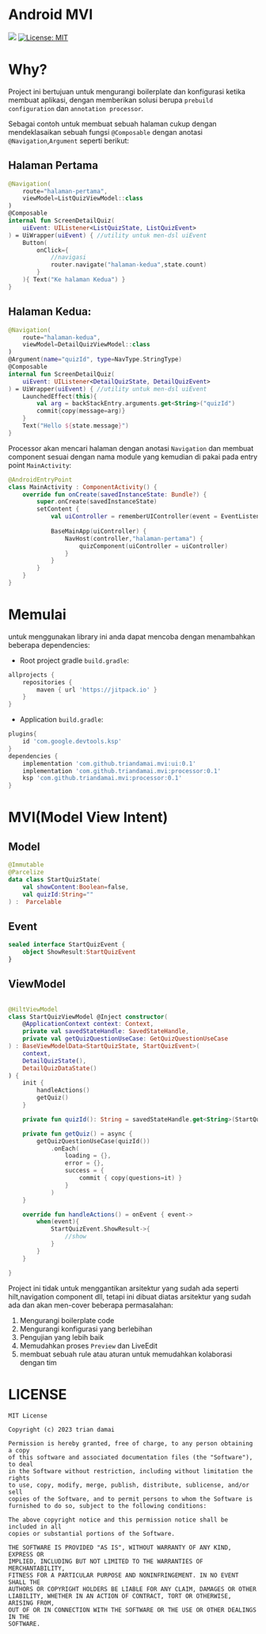# Android MVI
[![](https://jitpack.io/v/triandamai/mvi.svg)](https://jitpack.io/#triandamai/mvi)
[![License: MIT](https://img.shields.io/badge/License-MIT-yellow.svg)](https://opensource.org/licenses/MIT)
# Why?
Project ini bertujuan untuk mengurangi boilerplate dan konfigurasi ketika membuat aplikasi, dengan memberikan solusi berupa `prebuild configuration` dan `annotation processor`.

Sebagai contoh untuk membuat sebuah halaman cukup dengan mendeklasaikan sebuah fungsi `@Composable` dengan anotasi `@Navigation`,`Argument` seperti berikut:

## Halaman Pertama

```kotlin
@Navigation(
    route="halaman-pertama",
    viewModel=ListQuizViewModel::class
)
@Composable
internal fun ScreenDetailQuiz(
    uiEvent: UIListener<ListQuizState, ListQuizEvent>
) = UiWrapper(uiEvent) { //utility untuk men-dsl uiEvent
    Button(
        onClick={
            //navigasi
            router.navigate("halaman-kedua",state.count)
        }
    ){ Text("Ke halaman Kedua") }
}
```
## Halaman Kedua:
```kotlin
@Navigation(
    route="halaman-kedua",
    viewModel=DetailQuizViewModel::class
)
@Argument(name="quizId", type=NavType.StringType)
@Composable
internal fun ScreenDetailQuiz(
    uiEvent: UIListener<DetailQuizState, DetailQuizEvent>
) = UiWrapper(uiEvent) { //utility untuk men-dsl uiEvent
    LaunchedEffect(this){
        val arg = backStackEntry.arguments.get<String>("quizId")
        commit{copy(message=arg)}
    }
    Text("Hello ${state.message}")
}
```
Processor akan mencari halaman dengan anotasi `Navigation` dan membuat component sesuai dengan nama module yang kemudian di pakai pada entry point  `MainActivity`:
```kotlin
@AndroidEntryPoint
class MainActivity : ComponentActivity() {
    override fun onCreate(savedInstanceState: Bundle?) {
        super.onCreate(savedInstanceState)
        setContent {
            val uiController = rememberUIController(event = EventListener())
            
            BaseMainApp(uiController) {
                NavHost(controller,"halaman-pertama") {
                    quizComponent(uiController = uiController)
                }
            }
        }
    }
}
```

# Memulai
untuk menggunakan library ini anda dapat mencoba dengan menambahkan beberapa dependencies:

- Root project gradle `build.gradle`:
```groovy
allprojects {
    repositories {
        maven { url 'https://jitpack.io' }
    }
}
```
- Application `build.gradle`:
```groovy
plugins{
    id 'com.google.devtools.ksp'
}
dependencies {
    implementation 'com.github.triandamai.mvi:ui:0.1'
    implementation 'com.github.triandamai.mvi:processor:0.1'
    ksp 'com.github.triandamai.mvi:processor:0.1'
}
```
# MVI(Model View Intent)

## Model
```kotlin
@Immutable
@Parcelize
data class StartQuizState(
    val showContent:Boolean=false,
    val quizId:String=""
) :  Parcelable
```

## Event
```kotlin
sealed interface StartQuizEvent {
    object ShowResult:StartQuizEvent
}
```

## ViewModel
```kotlin

@HiltViewModel
class StartQuizViewModel @Inject constructor(
    @ApplicationContext context: Context,
    private val savedStateHandle: SavedStateHandle,
    private val getQuizQuestionUseCase: GetQuizQuestionUseCase
) : BaseViewModelData<StartQuizState, StartQuizEvent>(
    context,
    DetailQuizState(),
    DetailQuizDataState()
) {
    init {
        handleActions()
        getQuiz()
    }

    private fun quizId(): String = savedStateHandle.get<String>(StartQuiz.argKey).orEmpty()

    private fun getQuiz() = async {
        getQuizQuestionUseCase(quizId())
            .onEach(
                loading = {},
                error = {},
                success = {
                    commit { copy(questions=it) }
                }
            )
    }

    override fun handleActions() = onEvent { event->
        when(event){
            StartQuizEvent.ShowResult->{
                //show
            }
        }
    }

}
```


Project ini tidak untuk menggantikan arsitektur yang sudah ada seperti hilt,navigation component dll,
tetapi ini dibuat diatas arsitektur yang sudah ada dan akan men-cover beberapa permasalahan:
1. Mengurangi boilerplate code
2. Mengurangi konfigurasi yang berlebihan
3. Pengujian yang lebih baik
4. Memudahkan proses `Preview` dan LiveEdit
5. membuat sebuah rule atau aturan untuk memudahkan kolaborasi dengan tim

# LICENSE

```text
MIT License

Copyright (c) 2023 trian damai

Permission is hereby granted, free of charge, to any person obtaining a copy
of this software and associated documentation files (the "Software"), to deal
in the Software without restriction, including without limitation the rights
to use, copy, modify, merge, publish, distribute, sublicense, and/or sell
copies of the Software, and to permit persons to whom the Software is
furnished to do so, subject to the following conditions:

The above copyright notice and this permission notice shall be included in all
copies or substantial portions of the Software.

THE SOFTWARE IS PROVIDED "AS IS", WITHOUT WARRANTY OF ANY KIND, EXPRESS OR
IMPLIED, INCLUDING BUT NOT LIMITED TO THE WARRANTIES OF MERCHANTABILITY,
FITNESS FOR A PARTICULAR PURPOSE AND NONINFRINGEMENT. IN NO EVENT SHALL THE
AUTHORS OR COPYRIGHT HOLDERS BE LIABLE FOR ANY CLAIM, DAMAGES OR OTHER
LIABILITY, WHETHER IN AN ACTION OF CONTRACT, TORT OR OTHERWISE, ARISING FROM,
OUT OF OR IN CONNECTION WITH THE SOFTWARE OR THE USE OR OTHER DEALINGS IN THE
SOFTWARE.
```
